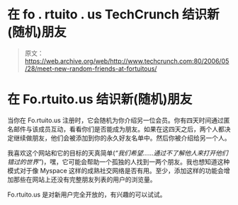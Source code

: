 # 在 fo . rtuito . us TechCrunch 结识新(随机)朋友

> 原文：<https://web.archive.org/web/http://www.techcrunch.com:80/2006/05/28/meet-new-random-friends-at-fortuitous/>

# 在 Fo.rtuito.us 结识新(随机)朋友

[](https://web.archive.org/web/20221006193608/http://fo.rtuito.us/)

当你在 Fo.rtuito.us 注册时，它会随机为你介绍另一位会员。你有四天时间通过匿名邮件与该成员互动，看看你们是否能成为朋友。如果在这四天之后，两个人都决定继续做朋友，他们会被添加到你的永久好友名单中。然后你被介绍给另一个人。

我喜欢这个网站和它的目标的天真简单(*“我们希望……通过不了解他人来打开他们错过的世界”*)，嘿，它可能会帮助一个孤独的人找到一两个朋友。我也想知道这种模式对于像 Myspace 这样的成熟社交网络是否有用。至少，添加这样的功能会增加那些在网站上还没有完整朋友列表的用户的浏览量。

Fo.rtuito.us 是对新用户完全开放的，有兴趣的可以试试。